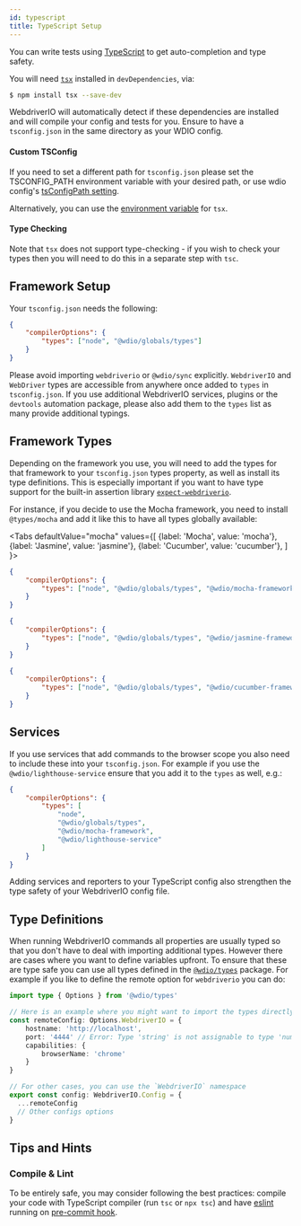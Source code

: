 ```yaml
---
id: typescript
title: TypeScript Setup
---
```


You can write tests using [TypeScript](http://www.typescriptlang.org) to get auto-completion and type safety.

You will need [`tsx`](https://github.com/privatenumber/tsx) installed in `devDependencies`, via:

```bash npm2yarn
$ npm install tsx --save-dev
```

WebdriverIO will automatically detect if these dependencies are installed and will compile your config and tests for you. Ensure to have a `tsconfig.json` in the same directory as your WDIO config.

#### Custom TSConfig

If you need to set a different path for `tsconfig.json` please set the TSCONFIG_PATH environment variable with your desired path, or use wdio config's [tsConfigPath setting](/docs/configurationfile).

Alternatively, you can use the [environment variable](https://tsx.is/dev-api/node-cli#custom-tsconfig-json-path) for `tsx`.


#### Type Checking

Note that `tsx` does not support type-checking - if you wish to check your types then you will need to do this in a separate step with `tsc`.

## Framework Setup

Your `tsconfig.json` needs the following:

```json title="tsconfig.json"
{
    "compilerOptions": {
        "types": ["node", "@wdio/globals/types"]
    }
}
```

Please avoid importing `webdriverio` or `@wdio/sync` explicitly. `WebdriverIO` and `WebDriver` types are accessible from anywhere once added to `types` in `tsconfig.json`. If you use additional WebdriverIO services, plugins or the `devtools` automation package, please also add them to the `types` list as many provide additional typings.

## Framework Types

Depending on the framework you use, you will need to add the types for that framework to your `tsconfig.json` types property, as well as install its type definitions. This is especially important if you want to have type support for the built-in assertion library [`expect-webdriverio`](https://www.npmjs.com/package/expect-webdriverio).

For instance, if you decide to use the Mocha framework, you need to install `@types/mocha` and add it like this to have all types globally available:

<Tabs
  defaultValue="mocha"
  values={[
    {label: 'Mocha', value: 'mocha'},
 {label: 'Jasmine', value: 'jasmine'},
 {label: 'Cucumber', value: 'cucumber'},
 ]
}>
<TabItem value="mocha">

```json title="tsconfig.json"
{
    "compilerOptions": {
        "types": ["node", "@wdio/globals/types", "@wdio/mocha-framework"]
    }
}
```

</TabItem>
<TabItem value="jasmine">

```json title="tsconfig.json"
{
    "compilerOptions": {
        "types": ["node", "@wdio/globals/types", "@wdio/jasmine-framework"]
    }
}
```

</TabItem>
<TabItem value="cucumber">

```json title="tsconfig.json"
{
    "compilerOptions": {
        "types": ["node", "@wdio/globals/types", "@wdio/cucumber-framework"]
    }
}
```

</TabItem>
</Tabs>

## Services

If you use services that add commands to the browser scope you also need to include these into your `tsconfig.json`. For example if you use the `@wdio/lighthouse-service` ensure that you add it to the `types` as well, e.g.:

```json title="tsconfig.json"
{
    "compilerOptions": {
        "types": [
            "node",
            "@wdio/globals/types",
            "@wdio/mocha-framework",
            "@wdio/lighthouse-service"
        ]
    }
}
```

Adding services and reporters to your TypeScript config also strengthen the type safety of your WebdriverIO config file.

## Type Definitions

When running WebdriverIO commands all properties are usually typed so that you don't have to deal with importing additional types. However there are cases where you want to define variables upfront. To ensure that these are type safe you can use all types defined in the [`@wdio/types`](https://www.npmjs.com/package/@wdio/types) package. For example if you like to define the remote option for `webdriverio` you can do:

```ts
import type { Options } from '@wdio/types'

// Here is an example where you might want to import the types directly
const remoteConfig: Options.WebdriverIO = {
    hostname: 'http://localhost',
    port: '4444' // Error: Type 'string' is not assignable to type 'number'.ts(2322)
    capabilities: {
        browserName: 'chrome'
    }
}

// For other cases, you can use the `WebdriverIO` namespace
export const config: WebdriverIO.Config = {
  ...remoteConfig
  // Other configs options
}
```

## Tips and Hints

### Compile & Lint

To be entirely safe, you may consider following the best practices: compile your code with TypeScript compiler (run `tsc` or `npx tsc`) and have [eslint](https://www.npmjs.com/package/@typescript-eslint/eslint-plugin) running on [pre-commit hook](https://github.com/typicode/husky).
